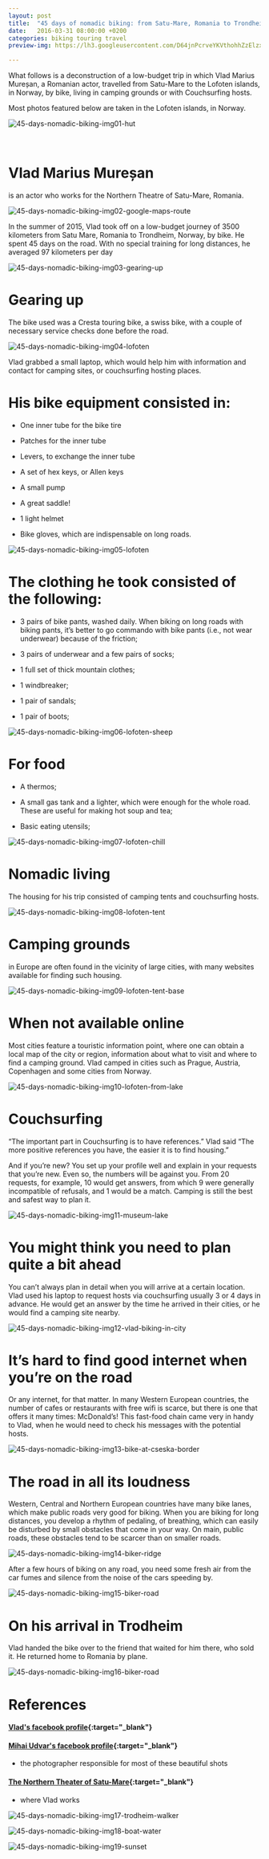```yaml
---
layout: post
title:  "45 days of nomadic biking: from Satu-Mare, Romania to Trondheim, Norway"
date:   2016-03-31 08:00:00 +0200
categories: biking touring travel
preview-img: https://lh3.googleusercontent.com/D64jnPcrveYKVthohhZzElzxJIKRM0vhhcBh0snAA3ErjBcAgww44LAKipPbIGj820xFNSRMkdVijHHEvJ0_UPs4oiUOGEiA4ZuqNs6vaHwk_3qYLuT6iSQHD9SOwZvuDriHtw=w1240-h827-no

---
```


What follows is a deconstruction of a low-budget trip in which Vlad Marius Mureșan, a Romanian actor, travelled from Satu-Mare to the Lofoten islands, in Norway, by bike, living in camping grounds or with Couchsurfing hosts.

Most photos featured below are taken in the Lofoten islands, in Norway.

![45-days-nomadic-biking-img01-hut]

# <br/> Vlad Marius Mureșan
is an actor who works for the Northern Theatre of Satu-Mare, Romania.

![45-days-nomadic-biking-img02-google-maps-route]

In the summer of 2015, Vlad took off on a low-budget journey of 3500 kilometers from Satu Mare, Romania to Trondheim, Norway, by bike. He spent 45 days on the road. With no special training for long distances, he averaged 97 kilometers per day

![45-days-nomadic-biking-img03-gearing-up]

# Gearing up

The bike used was a Cresta touring bike, a swiss bike, with a couple of necessary service checks done before the road.

![45-days-nomadic-biking-img04-lofoten]

Vlad grabbed a small laptop, which would help him with information and contact for camping sites, or couchsurfing hosting places.

# His bike equipment consisted in:

- One inner tube for the bike tire

- Patches for the inner tube

- Levers, to exchange the inner tube

- A set of hex keys, or Allen keys

- A small pump

- A great saddle!

- 1 light helmet

- Bike gloves, which are indispensable on long roads.

![45-days-nomadic-biking-img05-lofoten]

# The clothing he took consisted of the following:

- 3 pairs of bike pants, washed daily. When biking on long roads with biking pants, it’s better to go commando with bike pants (i.e., not wear underwear) because of the friction;

- 3 pairs of underwear and a few pairs of socks;

- 1 full set of thick mountain clothes;

- 1 windbreaker;

- 1 pair of sandals;

- 1 pair of boots;

![45-days-nomadic-biking-img06-lofoten-sheep]

# For food

- A thermos;

- A small gas tank and a lighter, which were enough for the whole road. These are useful for making hot soup and tea;

- Basic eating utensils;

![45-days-nomadic-biking-img07-lofoten-chill]

# Nomadic living

The housing for his trip consisted of camping tents and couchsurfing hosts.

![45-days-nomadic-biking-img08-lofoten-tent]

# Camping grounds

in Europe are often found in the vicinity of large cities, with many websites available for finding such housing.

![45-days-nomadic-biking-img09-lofoten-tent-base]

# When not available online

Most cities feature a touristic information point, where one can obtain a local map of the city or region, information about what to visit and where to find a camping ground. Vlad camped in cities such as Prague, Austria, Copenhagen and some cities from Norway.

![45-days-nomadic-biking-img10-lofoten-from-lake]

# Couchsurfing

“The important part in Couchsurfing is to have references.” Vlad said “The more positive references you have, the easier it is to find housing.”

And if you’re new? You set up your profile well and explain in your requests that you’re new. Even so, the numbers will be against you. From 20 requests, for example, 10 would get answers, from which 9 were generally incompatible of refusals, and 1 would be a match. Camping is still the best and safest way to plan it.

![45-days-nomadic-biking-img11-museum-lake]

# You might think you need to plan quite a bit ahead

You can’t always plan in detail when you will arrive at a certain location. Vlad used his laptop to request hosts via couchsurfing usually 3 or 4 days in advance. He would get an answer by the time he arrived in their cities, or he would find a camping site nearby.

![45-days-nomadic-biking-img12-vlad-biking-in-city]

# It’s hard to find good internet when you’re on the road

Or any internet, for that matter. In many Western European countries, the number of cafes or restaurants with free wifi is scarce, but there is one that offers it many times: McDonald’s! This fast-food chain came very in handy to Vlad, when he would need to check his messages with the potential hosts.

![45-days-nomadic-biking-img13-bike-at-cseska-border]

# The road in all its loudness

Western, Central and Northern European countries have many bike lanes, which make public roads very good for biking. When you are biking for long distances, you develop a rhythm of pedaling, of breathing, which can easily be disturbed by small obstacles that come in your way. On main, public roads, these obstacles tend to be scarcer than on smaller roads.

![45-days-nomadic-biking-img14-biker-ridge]

After a few hours of biking on any road, you need some fresh air from the car fumes and silence from the noise of the cars speeding by.

![45-days-nomadic-biking-img15-biker-road]

# On his arrival in Trodheim

Vlad handed the bike over to the friend that waited for him there, who sold it. He returned home to Romania by plane.

![45-days-nomadic-biking-img16-biker-road]

# References

#### [Vlad's facebook profile][45-days-nomadic-biking-biker-fb-link]{:target="_blank"}

#### [Mihai Udvar's facebook profile][45-days-nomadic-biking-photographer-fb-link]{:target="_blank"}
- the photographer responsible for most of these beautiful shots

#### [The Northern Theater of Satu-Mare][45-days-nomadic-biking-northern-theatre-of-satu-mare-link]{:target="_blank"}
- where Vlad works

![45-days-nomadic-biking-img17-trodheim-walker]

![45-days-nomadic-biking-img18-boat-water]

![45-days-nomadic-biking-img19-sunset]





[45-days-nomadic-biking-biker-fb-link]: https://www.facebook.com/vladmarius.muresan

[45-days-nomadic-biking-photographer-fb-link]: https://www.facebook.com/mihai.udvar

[45-days-nomadic-biking-northern-theatre-of-satu-mare-link]: http://www.teatruldenord.ro/



[45-days-nomadic-biking-img01-hut]: https://lh3.googleusercontent.com/hOIEEbkWxdJ0BpMf6ALM9SUpPvowdM81u6zb9Z97WdFuJynw0BzpV0k7jkfW0hhrS2qJ--nH39phFwVSGOs9rG6OEghvMgPxuf6FgpypIFQJG51D2PNyz9g9fOW_T88BbRHp3A=w1239-h827-no

[45-days-nomadic-biking-img02-google-maps-route]: https://lh3.googleusercontent.com/xU0MvToQhCRXcUKc8uO8woIoDmsdQ5F7LPyWDLEXNwidKuqOYZxk2PJs8N-NZb3QDMPyyvL8kaOkReAMu18sfneQAB5NLAnnswzxS0dpWQbVJ2z_MBeCrb3tY7mq60-Yo1AmAg=w1280-h800-no

[45-days-nomadic-biking-img03-gearing-up]: https://lh3.googleusercontent.com/DpFVX9jddrqAoSfN7HNifUlNbdxzq_DbvasjxFeobGCxWMrlV4nGBCZF-42RyHKAUTGnBKFZjSkg2mVguS0l-1nz2giEU5LsFy72cmxFkLX503p5V03mDuuPOgdJk8PLFt7A0A=w1103-h827-no

[45-days-nomadic-biking-img04-lofoten]: https://lh3.googleusercontent.com/Jjc-CxrjUMH4TxM1fY-JQ7FqHRfMsLKOBOoWMFTM0z9CU4gMsIE0PFkedWG-mWQz9mvtGcWMwaDZ27GFOdjqd0GGZXfyN-_9ho3dcPP0SlhNC6X-Q0VIyHetA90WBbAKrZFOkw=w1240-h827-no

[45-days-nomadic-biking-img05-lofoten]: https://lh3.googleusercontent.com/VsHsjNtuROxmu0j75iPGp-gprvkeYR6cawxbiL5lz-xDkPxdmgSSTYfuTAx3Aa3lF2TigEQyTJhEldkgKLUe1LMOUbEbQstLjrxmzSIMlPNTAboiHzV5i_xwvpRU0xA04jqrkQ=w1240-h827-no

[45-days-nomadic-biking-img06-lofoten-sheep]: https://lh3.googleusercontent.com/DqWwkxSItHAMtY0_O5gqLY7ZgbbHMsYDP0dY0gLUXOg9DrjKSYQQ5Ck91KS-_dCKpwBq-PoyjzqfkdGhVLMJkgE2kUPs9aBol25Qjbt43geCxop1bi6ytMTpwo-JNd89r9aMVQ=w1240-h827-no

[45-days-nomadic-biking-img07-lofoten-chill]: https://lh3.googleusercontent.com/UhdilMfbjqDpgR7oTSCoAmXEKE3le2QnnSUbyCnWiauTWNDvaedCwmWOqfgDQvjRVEVGnhR4tB62avhpW_FKaT2N34ltDUV63kNJMIJJX9RIidBXR1suMLwpeUa1aWhkevpDXQ=w1240-h827-no

[45-days-nomadic-biking-img08-lofoten-tent]: https://lh3.googleusercontent.com/D64jnPcrveYKVthohhZzElzxJIKRM0vhhcBh0snAA3ErjBcAgww44LAKipPbIGj820xFNSRMkdVijHHEvJ0_UPs4oiUOGEiA4ZuqNs6vaHwk_3qYLuT6iSQHD9SOwZvuDriHtw=w1240-h827-no

[45-days-nomadic-biking-img09-lofoten-tent-base]: https://lh3.googleusercontent.com/NBUO7BzwVO8e_mZSMO2SNJlVlmhrI8WadV1TrVj63x4P9f51ZLihZjKrTgrSYkbqQIDFFsn1Z__Z-sMTNowvjxEuq3A5LlMnhzlGxWu54lnoADl5oVMU6i_4HRoVHXCvF8ZEZQ=w1240-h827-no

[45-days-nomadic-biking-img10-lofoten-from-lake]: https://lh3.googleusercontent.com/o4Ocp4LZn6a3TMwTopAWlEG63oMhaKtVZVjHreETL1L1mqQeFFiI8xNtc8-YFj4OeuMN2v14x1L9BQ7zxeD5MJBS_Wj74uGpRiiBPawLw7VsA3nXYklad72JHr6LyIm2n_FU8g=w1240-h827-no

[45-days-nomadic-biking-img11-museum-lake]: https://lh3.googleusercontent.com/_RgskrS7zi_scnAtvFdHb_I8KSimfZjF_hQjzeHxSzeoKeMrJ8gcWCI5VplZntOlJoJEH35leWyhzz16kQLAYmJ5gqE_v0MPaInC0PbFSoEmQOJVMmNF9VQO96e5w-E12Pj7ag=w1103-h827-no

[45-days-nomadic-biking-img12-vlad-biking-in-city]: https://lh3.googleusercontent.com/2fXQTRrLAnK2egcQo_dsNG-oUeSCYaKP01z-R9j15wSZfJJRrTg6gxd40OjlKrIph3kabwqY-N8DAoBjaJZ-A-7TnCTaFT76zJCUp8Hp2NihSmAGAP-jwJQnvSnZJl2QdXttuA=w1240-h828-no

[45-days-nomadic-biking-img13-bike-at-cseska-border]: https://lh3.googleusercontent.com/64KIO9-af6IZ1x6FcjWQ-wtbpasjOcvTZ3d2RVU3nltwsIMMRnJqEY_P_NMvpSfW5bbOZvMC9en5SW352w9byJ2W2a0wMAnwOZoyLeHLKtZBfDigQp0TtSyhvDDOt3wB3PY0Pw=w621-h827-no

[45-days-nomadic-biking-img14-biker-ridge]: https://lh3.googleusercontent.com/mxqe9D6Wzts51MwKDD5iXb_TKjynsjSH6RlXPUHr_zu1ZBzxMIo6YbI3ssu5aqRT5C9zDK2q4giQ9Rity035nrFLJ7gUDZGi2KX7H2sGXz4YIyPWlWhzbsnwgeNuowtvpyKvpQ=w552-h827-no

[45-days-nomadic-biking-img15-biker-road]: https://lh3.googleusercontent.com/hdpEa6w4hipLXvygKXmNBEJyzZQfYyx-9iB0fRvIINr4xaFbO91qZcLHpyUOw0hwzimbNlJxu4LDbCeTaUSyTiQuJLkn2Z0_s0VXSI3Yv3V0IBRsnbw3fMeJdPJ_Idr7DcvvMw=w1239-h827-no

[45-days-nomadic-biking-img16-biker-road]: https://lh3.googleusercontent.com/nlFkwghZMyOfsdDVvDgQ8c3BoUH37NKTaj6XdgNGHTuu50NdQH7LnoKhCGnObVFk1AfePzYg97_u8M--IVK0kVpdp74QLTMjDBTlfblVmkZKqc1mhU2_IMewrRt-NfFIhD0jQQ=w1240-h828-no

[45-days-nomadic-biking-img17-trodheim-walker]: https://lh3.googleusercontent.com/3JBnyEbwnE0sj-Hp0K-5YFOSMmDqnV7MhnCofSW8Ket-FagdbEa5AKFf1JxycAXX31sqcHkT-w5ycAuK5zjNrXysu43usfmnxR_2CxoROsXR7VDO_MjuH25XPJQt9Ql-cc4b1g=w1240-h827-no

[45-days-nomadic-biking-img18-boat-water]: https://lh3.googleusercontent.com/kEK9SCdqHuii2M45GwqUxjsutUpoeICyN2tVemZiD2tpw-Jkc_p5JOuPAUQjXXqzvgHodSJzWpVsBnGHFrorzSb0UvlWTv1Y2wLIpM_E9rMIl__OY8qR84mP4V7B_XnmqyEPYQ=w1240-h828-no

[45-days-nomadic-biking-img19-sunset]: https://lh3.googleusercontent.com/6NdJayQK1QL23aAyfCyo9LkE7WH4fl-rghjHziOM9FDH650NeP0kXkWvsMKAbQ_oQJeJ7EnL_l3eUalnSVSIQE30EBAqSqavLPzVYtdHvE-MqYGZI0MnC6fA13_QLxIvTkqJ4A=w1103-h827-no
